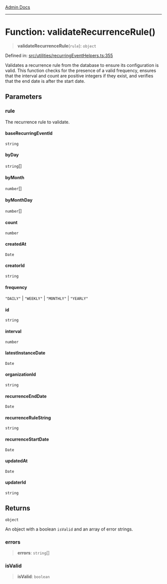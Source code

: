 [Admin Docs](/)

***

# Function: validateRecurrenceRule()

> **validateRecurrenceRule**(`rule`): `object`

Defined in: [src/utilities/recurringEventHelpers.ts:355](https://github.com/gautam-divyanshu/talawa-api/blob/84910820371ade6fdca33545b3a0fc1e929731b2/src/utilities/recurringEventHelpers.ts#L355)

Validates a recurrence rule from the database to ensure its configuration is valid.
This function checks for the presence of a valid frequency, ensures that the interval
and count are positive integers if they exist, and verifies that the end date is
after the start date.

## Parameters

### rule

The recurrence rule to validate.

#### baseRecurringEventId

`string`

#### byDay

`string`[]

#### byMonth

`number`[]

#### byMonthDay

`number`[]

#### count

`number`

#### createdAt

`Date`

#### creatorId

`string`

#### frequency

`"DAILY"` \| `"WEEKLY"` \| `"MONTHLY"` \| `"YEARLY"`

#### id

`string`

#### interval

`number`

#### latestInstanceDate

`Date`

#### organizationId

`string`

#### recurrenceEndDate

`Date`

#### recurrenceRuleString

`string`

#### recurrenceStartDate

`Date`

#### updatedAt

`Date`

#### updaterId

`string`

## Returns

`object`

An object with a boolean `isValid` and an array of error strings.

### errors

> **errors**: `string`[]

### isValid

> **isValid**: `boolean`
